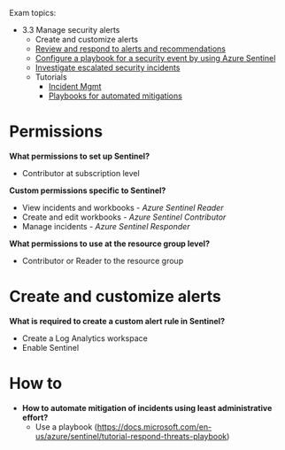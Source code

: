 Exam topics:
- 3.3 Manage security alerts
    - Create and customize alerts
    - [Review and respond to alerts and recommendations](https://docs.microsoft.com/en-us/azure/security-center/security-center-managing-and-responding-alerts)
    - [Configure a playbook for a security event by using Azure Sentinel](https://docs.microsoft.com/en-us/azure/security-center/workflow-automation#how-to-create-a-security-playbook-from-security-center)
    - [Investigate escalated security incidents](https://docs.microsoft.com/en-us/azure/security-center/workflow-automation#how-to-create-a-security-playbook-from-security-center)
  - Tutorials 
      - [Incident Mgmt](https://docs.microsoft.com/en-us/azure/security-center/tutorial-security-incident)
      - [Playbooks for automated mitigations](https://docs.microsoft.com/en-us/azure/sentinel/tutorial-respond-threats-playbook)
  
# Permissions 

**What permissions to set up Sentinel?**
- Contributor at subscription level

**Custom permissions specific to Sentinel?**
- View incidents and workbooks - *Azure Sentinel Reader*
- Create and edit workbooks - *Azure Sentinel Contributor*
- Manage incidents - *Azure Sentinel Responder*

**What permissions to use at the resource group level?**
- Contributor or Reader to the resource group

# Create and customize alerts

**What is required to create a custom alert rule in Sentinel?**
- Create a Log Analytics workspace
- Enable Sentinel

# How to 

- **How to automate mitigation of incidents using least administrative effort?**
    - Use a playbook (https://docs.microsoft.com/en-us/azure/sentinel/tutorial-respond-threats-playbook)

